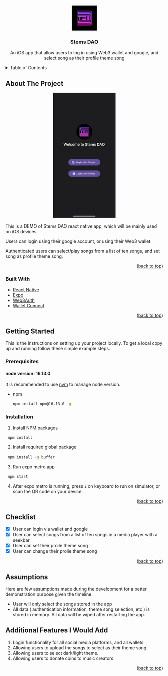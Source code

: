 <!-- Improved compatibility of back to top link: See: https://github.com/othneildrew/Best-README-Template/pull/73 -->
<a name="readme-top"></a>
<!--
*** Thanks for checking out the Best-README-Template. If you have a suggestion
*** that would make this better, please fork the repo and create a pull request
*** or simply open an issue with the tag "enhancement".
*** Don't forget to give the project a star!
*** Thanks again! Now go create something AMAZING! :D
-->



<!-- PROJECT SHIELDS -->
<!--
*** I'm using markdown "reference style" links for readability.
*** Reference links are enclosed in brackets [ ] instead of parentheses ( ).
*** See the bottom of this document for the declaration of the reference variables
*** for contributors-url, forks-url, etc. This is an optional, concise syntax you may use.
*** https://www.markdownguide.org/basic-syntax/#reference-style-links
-->

<!-- PROJECT LOGO -->
<br />
<div align="center">
  <a href="#">
    <img src="assets/stems-logo.jpeg" alt="Logo" width="80" height="80">
  </a>

<h3 align="center">Stems DAO</h3>

  <p align="center">
    An iOS app that allow users to log in using Web3 wallet and google, and select song as their profile theme song
  </p>
</div>



<!-- TABLE OF CONTENTS -->
<details>
  <summary>Table of Contents</summary>
  <ol>
    <li>
      <a href="#about-the-project">About The Project</a>
      <ul>
        <li><a href="#built-with">Built With</a></li>
      </ul>
    </li>
    <li>
      <a href="#getting-started">Getting Started</a>
      <ul>
        <li><a href="#prerequisites">Prerequisites</a></li>
        <li><a href="#installation">Installation</a></li>
      </ul>
    </li>
    <li><a href="#checklist">Checklist</a></li>
    <li><a href="#assumptions">Assumptions</a></li>
    <li><a href="#additional-features-i-would-add">Additional Features I Would Add</a></li>
  </ol>
</details>



<!-- ABOUT THE PROJECT -->
## About The Project

<div align="center">
  <img src="assets/main-screen.jpg" alt="Logo" width="200" height="400">
</div>

This is a DEMO of Stems DAO react native app, which will be mainly used on iOS devices.

Users can login using their google account, or using their Web3 wallet. 

Authenticated users can select/play songs from a list of ten songs, and set song as profile theme song.

<p align="right">(<a href="#readme-top">back to top</a>)</p>



### Built With

* [React Native](https://reactnative.dev/)
* [Expo](https://expo.dev/)
* [Web3Auth](https://web3auth.io/)
* [Wallet Connect](https://walletconnect.com/)

<p align="right">(<a href="#readme-top">back to top</a>)</p>



<!-- GETTING STARTED -->
## Getting Started

This is the instructions on setting up your project locally.
To get a local copy up and running follow these simple example steps.


### Prerequisites

#### node version: 16.13.0

It is recommended to use [nvm](https://github.com/nvm-sh/nvm) to manage node version.

* npm
  ```sh
  npm install npm@16.13.0 -g
  ```

### Installation

1. Install NPM packages
  ```sh
   npm install
   ```
2. Install required global package
  ```sh
   npm install -g buffer
   ```
3. Run expo metro app
  ```sh
   npm start
   ```
4. After expo metro is running, press `i` on keyboard to run on simulator, or scan the QR code on your device.

<p align="right">(<a href="#readme-top">back to top</a>)</p>

<!-- ROADMAP -->
## Checklist

- [x] User can login via wallet and google
- [x] User can select songs from a list of ten songs in a media player with a seekbar
- [x] User can set their proile theme song
- [x] User can change their proile theme song

<p align="right">(<a href="#readme-top">back to top</a>)</p>

<!-- Assumptions -->
## Assumptions

Here are few assumptions made during the development for a better demonstration purpose given the timeline.

- User will only select the songs stored in the app
- All data ( authentication information, theme song selection, etc ) is stored in memory. All data will be wiped after restarting the app.


## Additional Features I Would Add

1. Login functionality for all social media platforms, and all wallets.
2. Allowing users to upload the songs to select as their theme song.
3. Allowing users to select dark/light theme.
4. Allowing users to donate coins to music creators.

<p align="right">(<a href="#readme-top">back to top</a>)</p>
